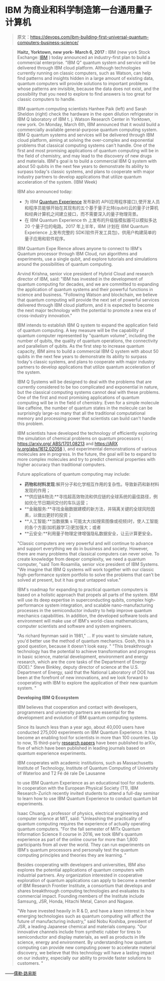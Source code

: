 # IBM 为商业和科学制造第一台通用量子计算机

> 原文：<https://devops.com/ibm-building-first-universal-quantum-computers-business-science/>

> **Haitz, Yorktown, new york- March 6, 2017 :** IBM (new york Stock Exchange: [IBM](https://www.ibm.com/investor) ) today announced an industry-first plan to build a commercial enterprise. "IBM Q" quantum system and service will be delivered through IBM cloud platform. Although technologies currently running on classic computers, such as Watson, can help find patterns and insights hidden in a large amount of existing data, quantum computers will provide solutions to important problems whose patterns are invisible, because the data does not exist, and the possibility that you need to explore to find answers is too great for classic computers to handle.
> 
> IBM quantum computing scientists Hanhee Paik (left) and Sarah Sheldon (right) check the hardware in the open dilution refrigerator in IBM Q laboratory of IBM t. j. Watson Research Center in Yorktown, new york. On Monday, March 6th, IBM announced that it would build a commercially available general-purpose quantum computing system. IBM Q quantum systems and services will be delivered through IBM cloud platform, aiming at solving the over-complex and exponential problems that classical computing systems can't handle. One of the first and most promising applications of quantum computing will be in the field of chemistry, and may lead to the discovery of new drugs and materials. IBM's goal is to build a commercial IBM Q system with about 50 qubits in the next few years to demonstrate its ability to surpass today's classic systems, and plans to cooperate with major industry partners to develop applications that utilize quantum acceleration of the system. (IBM Week)
> 
> IBM also announced today:
> 
> *   为 IBM [Quantum Experience](https://quantumexperience.ng.bluemix.net/qstage/#/community) 发布新的 API(应用程序接口),使开发人员和程序员能够开始在其现有的五个基于量子比特(qubit)云的量子计算机和经典计算机之间建立接口，而不需要深入的量子物理背景。
> *   在 IBM Quantum Experience th 上发布的升级版模拟器可以模拟多达 20 个量子位的电路。2017 年上半年，IBM 计划在 IBM Quantum Experience 上发布完整的 SDK(软件开发工具包)，供用户构建简单的量子应用和软件程序。
> 
> IBM Quantum Expe Rience allows anyone to connect to IBM's Quantum processor through IBM Cloud, run algorithms and experiments, use a single qubit, and explore tutorials and simulations around the possibilities of quantum computing.
> 
> Arvind Krishna, senior vice president of Hybrid Cloud and research director of IBM, said: "IBM has invested in the development of quantum computing for decades, and we are committed to expanding the application of quantum systems and their powerful functions in science and business. "Following Watson and blockchain, we believe that quantum computing will provide the next set of powerful services delivered through IBM cloud platform, and it is expected to become the next major technology with the potential to promote a new era of cross-industry innovation."
> 
> IBM intends to establish IBM Q system to expand the application field of quantum computing. A key measure will be the capability of quantum computer represented by "quantum volume", including the number of qubits, the quality of quantum operations, the connectivity and parallelism of qubits. As the first step to increase quantum capacity, IBM aims to build a commercial IBM Q system with about 50 qubits in the next few years to demonstrate its ability to surpass today's classic systems, and plans to cooperate with major industry partners to develop applications that utilize quantum acceleration of the system.
> 
> IBM Q Systems will be designed to deal with the problems that are currently considered to be too complicated and exponential in nature, but the classical computing systems cannot deal with these problems. One of the first and most promising applications of quantum computing will be in the field of chemistry. Even for a simple molecule like caffeine, the number of quantum states in the molecule can be surprisingly large-so many that all the traditional computational memory and processing power that scientists can build can't handle this problem.
> 
> IBM scientists have developed the technology of efficiently exploring the simulation of chemical problems on quantum processors ( [https://arxiv.org/ <wbr> ABS/1701.08213](https://arxiv.org/abs/1701.08213) and [https://ARX <wbr> iv.org/abs/1612.02058](https://arxiv.org/abs/1612.02058) ), and experimental demonstrations of various molecules are in progress. In the future, the goal will be to expand to more complex molecules and try to predict chemical properties with higher accuracy than traditional computers.
> 
> Future applications of quantum computing may include:
> 
> *   **药物和材料发现**:解开分子和化学相互作用的复杂性。导致新药和新材料发现的作用；
> *   **供应链&物流:**寻找超高效物流和供应链的全球系统的最佳路径，例如优化节日期间交付的车队运营；
> *   **金融服务:**寻找金融数据建模的新方法，并隔离关键的全球风险因素，以做出更好的投资；
> *   **人工智能:**当数据集 s 可能太大(如搜索图像或视频)时，使人工智能的各个方面(如机器学习)更加强大；或者
> *   **云安全:**利用量子物理定律增强隐私数据安全，让云计算更安全。
> 
> "Classic computers are very powerful and will continue to advance and support everything we do in business and society. However, there are many problems that classical computers can never solve. To create knowledge from deeper complexity, we need a quantum computer, "said Tom Rosamilia, senior vice president of IBM Systems. "We imagine that IBM Q systems will work together with our classic high-performance system portfolio to solve the problems that can't be solved at present, but it has great untapped value."
> 
> IBM's roadmap for expanding to practical quantum computers is based on a holistic approach that propels all parts of the system. IBM will use its deep expertise in superconducting qubits, complex high-performance system integration, and scalable nano-manufacturing processes in the semiconductor industry to help improve quantum mechanics capabilities. In addition, the developed software tools and environment will make use of IBM's world-class mathematicians, computer scientists and software and system engineers.
> 
> "As richard feynman said in 1981," … If you want to simulate nature, you'd better use the method of quantum mechanics. Gosh, this is a good question, because it doesn't look easy. " "This breakthrough technology has the potential to achieve transformation and progress in basic science, material development, environment and energy research, which are the core tasks of the Department of Energy (DOE)." Steve Binkley, deputy director of science at the U.S. Department of Energy, said that the National Laboratory of DOE has been at the forefront of new innovations, and we look forward to cooperating with IBM to explore the application of their new quantum system. "
> 
> **Developing IBM Q Ecosystem**
> 
> IBM believes that cooperation and contact with developers, programmers and university partners are essential for the development and evolution of IBM quantum computing systems.
> 
> Since its launch less than a year ago, about 40,000 users have conducted 275,000 experiments on IBM Quantum Experience. It has become an enabling tool for scientists in more than 100 countries. Up to now, 15 third-party [research papers](https://quantumexperience.ng.bluemix.net/qstage/#/community/question?questionId=73bfa1e0a6bacf71fa53b5cc81598b0d) have been published to arXiv, five of which have been published in leading journals based on quantum experience experiments.
> 
> IBM cooperates with academic institutions, such as Massachusetts Institute of Technology, Institute of Quantum Computing of University of Waterloo and T2 Fé dé rale De Lausanne
> 
> to use IBM Quantum Experience as an educational tool for students. In cooperation with the European Physical Society (T1), IBM Research-Zurich recently invited students to attend a full-day seminar to learn how to use IBM Quantum Experience to conduct quantum bit experiments.
> 
> Isaac Chuang, a professor of physics, electrical engineering and computer science at MIT, said: "Unleashing the practicality of quantum computing requires the experience of actually operating quantum computers. "For the fall semester of MITx Quantum Information Science II course in 2016, we took IBM's quantum experience as part of the online course for more than 1,800 participants from all over the world. They can run experiments on IBM's quantum processors and personally test the quantum computing principles and theories they are learning. "
> 
> Besides cooperating with developers and universities, IBM also explores the potential applications of quantum computers with industrial partners. Any organization interested in cooperative exploration of quantum applications can apply to become a member of IBM Research Frontier Institute, a consortium that develops and shares breakthrough computing technologies and evaluates its commercial impact. Founding members of the Institute include Samsung, JSR, Honda, Hitachi Metal, Canon and Nagase.
> 
> "We have invested heavily in R & D, and have a keen interest in how emerging technologies such as quantum computing will affect the future of manufacturing industry," said Nobu Koshiba, president of JSR, a leading Japanese chemical and materials company. "Our innovative channels include from synthetic rubber for tires to semiconductor and display materials, as well as products in life science, energy and environment. By understanding how quantum computing can provide new computing power to accelerate material discovery, we believe that this technology will have a lasting impact on our industry, especially our ability to provide faster solutions to customers. "

——[儒勒·路易斯](https://devops.com/author/jules/)
